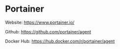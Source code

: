 # Portainer

Website: https://www.portainer.io/

Github: https://github.com/portainer/agent

Docker Hub: https://hub.docker.com/r/portainer/agent